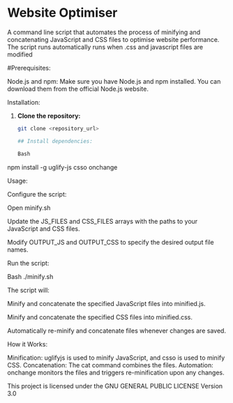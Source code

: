# Website Optimiser
A command line script that automates the process of minifying and concatenating JavaScript and CSS files to optimise website performance.
 The script runs automatically runs when .css and javascript files are modified

#Prerequisites:

Node.js and npm: Make sure you have Node.js and npm installed. You can download them from the official Node.js website.

Installation:

1. **Clone the repository:** 
   ```bash
   git clone <repository_url>

   ## Install dependencies:

   Bash
npm install -g uglify-js csso onchange 

Usage:

Configure the script:

Open minify.sh

Update the JS_FILES and CSS_FILES arrays with the paths to your JavaScript and CSS files.

Modify OUTPUT_JS and OUTPUT_CSS to specify the desired output file names.

Run the script:

Bash
./minify.sh 

The script will:

Minify and concatenate the specified JavaScript files into minified.js.

Minify and concatenate the specified CSS files into minified.css.

Automatically re-minify and concatenate files whenever changes are saved.

How it Works:

Minification: uglifyjs is used to minify JavaScript, and csso is used to minify CSS.
Concatenation: The cat command combines the files.
Automation: onchange monitors the files and triggers re-minification upon any changes.

This project is licensed under the GNU GENERAL PUBLIC LICENSE Version 3.0


